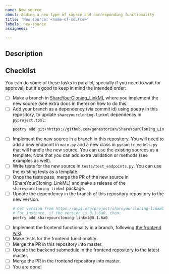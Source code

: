 ```yaml
---
name: New source
about: Adding a new type of source and corresponding functionality
title: 'New source: <name-of-source>'
labels: new-source
assignees: ''

---
```


## Description

<!-- Add your description here -->

## Checklist

You can do some of these tasks in parallel, specially if you need to wait for approval, but it's good to keep in mind the intended order:

* [ ] Make a branch in [ShareYourCloning_LinkML](https://github.com/genestorian/ShareYourCloning_LinkML) where you implement the new source (see extra docs in there) on how to do this.
* [ ] Add your branch as a dependency (via commit id) using poetry in this repository, to update `shareyourcloning-linkml` dependency in `pyproject.toml`:
    ```bash
    poetry add git+hhttps://github.com/genestorian/ShareYourCloning_LinkML#<commit-id>
    ```
* [ ] Implement the new source in a branch in this repository. You will need to add a new endpoint in `main.py` and a new class in `pydantic_models.py` that will handle the new source. You can use the existing sources as a template. Note that you can add extra validation or methods (see examples as well).
* [ ] Write tests for the new source in `tests/test_endpoints.py`. You can use the existing tests as a template.
* [ ] Once the tests pass, merge the PR of the new source in [ShareYourCloning_LinkML] and make a release of the `shareyourcloning-linkml` package.
* [ ] Update the dependency in the branch of this repository repository to the new version.
    ```bash
    # Get version from https://pypi.org/project/shareyourcloning-linkml/
    # For instance, if the version is 0.1.6a0, then:
    poetry add shareyourcloning-linkml@0.1.6a0
    ```
* [ ] Implement the frontend functionality in a branch, following [the frontend wiki](https://github.com/manulera/ShareYourCloning_frontend/wiki/Checklist-%E2%80%90--adding-a-source).
* [ ] Make tests for the frontend functionality.
* [ ] Merge the PR in this repository into master.
* [ ]  Update the backend submodule in the frontend repository to the latest master.
* [ ]  Merge the PR in the frontend repository into master.
* [ ] You are done!
